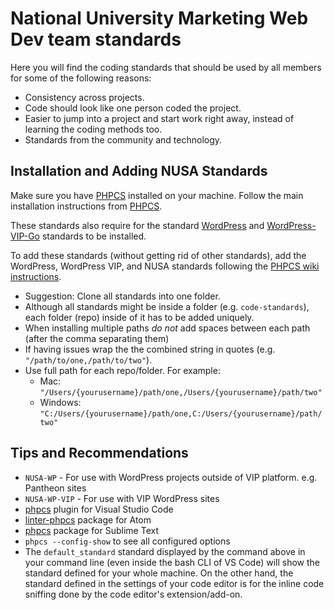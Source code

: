 # National University Marketing Web Dev team standards

Here you will find the coding standards that should be used by all members for some of the following reasons:

- Consistency across projects.
- Code should look like one person coded the project.
- Easier to jump into a project and start work right away, instead of learning the coding methods too.
- Standards from the community and technology.

## Installation and Adding NUSA Standards
Make sure you have [PHPCS](https://github.com/squizlabs/PHP_CodeSniffer) installed on your machine. Follow the main installation instructions from [PHPCS](https://github.com/squizlabs/PHP_CodeSniffer#installation).

These standards also require for the standard [WordPress](https://github.com/WordPress-Coding-Standards/WordPress-Coding-Standards) and [WordPress-VIP-Go](https://github.com/Automattic/VIP-Coding-Standards) standards to be installed.

To add these standards (without getting rid of other standards), add the WordPress, WordPress VIP, and NUSA standards following the [PHPCS wiki instructions](https://github.com/squizlabs/PHP_CodeSniffer/wiki/Configuration-Options#setting-the-installed-standard-paths).

- Suggestion: Clone all standards into one folder.
- Although all standards might be inside a folder (e.g. `code-standards`), each folder (repo) inside of it has to be added uniquely.
- When installing multiple paths *do not* add spaces between each path (after the comma separating them)
- If having issues wrap the the combined string in quotes (e.g. `"/path/to/one,/path/to/two"`).
- Use full path for each repo/folder. For example:
  - Mac: `"/Users/{yourusername}/path/one,/Users/{yourusername}/path/two"`
  - Windows: `"C:/Users/{yourusername}/path/one,C:/Users/{yourusername}/path/two"`

## Tips and Recommendations
- `NUSA-WP` - For use with WordPress projects outside of VIP platform. e.g. Pantheon sites
- `NUSA-WP-VIP` - For use with VIP WordPress sites
- [phpcs](https://marketplace.visualstudio.com/items?itemName=ikappas.phpcs) plugin for Visual Studio Code
- [linter-phpcs](https://atom.io/packages/linter-phpcs) package for Atom
- [phpcs](https://packagecontrol.io/packages/Phpcs) package for Sublime Text
- `phpcs --config-show` to see all configured options
- The `default_standard` standard displayed by the command above in your command line (even inside the bash CLI of VS Code) will show the standard defined for your whole machine. On the other hand, the standard defined in the settings of your code editor is for the inline code sniffing done by the code editor's extension/add-on.
